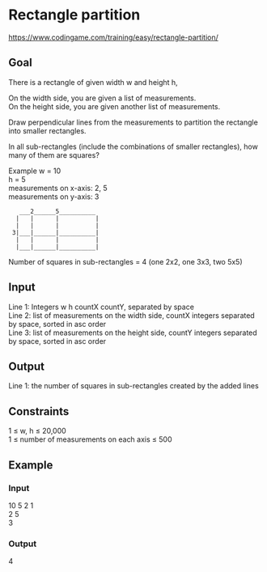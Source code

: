 # Rectangle partition
https://www.codingame.com/training/easy/rectangle-partition/

## Goal
There is a rectangle of given width w and height h, <br>

On the width side, you are given a list of measurements. <br>
On the height side, you are given another list of measurements. <br>

Draw perpendicular lines from the measurements to partition the rectangle into smaller rectangles.

In all sub-rectangles (include the combinations of smaller rectangles), how many of them are squares?

Example
w = 10 <br>
h = 5 <br>
measurements on x-axis: 2, 5 <br>
measurements on y-axis: 3 <br>

       ___2______5__________ 
      |   |      |          |
      |   |      |          |
     3|___|______|__________|
      |   |      |          |
      |___|______|__________|

Number of squares in sub-rectangles = 4 (one 2x2, one 3x3, two 5x5)

## Input
Line 1: Integers w h countX countY, separated by space <br>
Line 2: list of measurements on the width side, countX integers separated by space, sorted in asc order <br>
Line 3: list of measurements on the height side, countY integers separated by space, sorted in asc order

## Output
Line 1: the number of squares in sub-rectangles created by the added lines

## Constraints
1 ≤ w, h ≤ 20,000 <br>
1 ≤ number of measurements on each axis ≤ 500

## Example
### Input
10 5 2 1 <br>
2 5 <br>
3
### Output
4

